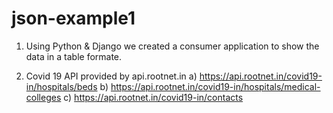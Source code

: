 # json-example1

1) Using Python & Django we created a consumer application to show the data in a table formate. 

2) Covid 19 API provided by api.rootnet.in
    a) https://api.rootnet.in/covid19-in/hospitals/beds
    b) https://api.rootnet.in/covid19-in/hospitals/medical-colleges
    c) https://api.rootnet.in/covid19-in/contacts

